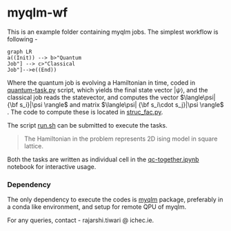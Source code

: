 # myqlm-wf
This is an example folder containing myqlm jobs. The simplest workflow is following -

```mermaid
graph LR
a((Init)) --> b>"Quantum
Job"] --> c>"Classical
Job"]-->e((End))
```

Where the quantum job is evolving a Hamiltonian in time, coded in [quantum-task.py](./quantum-task.py) script, which yields the final state vector $|\psi\rangle$,
and the classical job reads the statevector, and computes the vector $\langle\psi| {\bf s_i}|\psi \rangle$ and matrix $\langle\psi| {\bf s_i\cdot s_j}|\psi \rangle$ . The code to compute these is located in [struc_fac.py](./struc_fac.py).

The script [run.sh](./run.sh) can be submitted to execute the tasks.

> The Hamiltonian in the problem represents 2D ising model in square lattice.

Both the tasks are written as individual cell in the [qc-together.ipynb](./qc-together.ipynb) notebook for interactive usage.

### Dependency

The only dependency to execute the codes is [myqlm](https://myqlm.github.io/) package, preferably in a conda like environment, and setup for remote QPU of myqlm.

For any queries, contact - rajarshi.tiwari @ ichec.ie.
